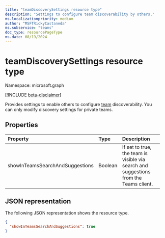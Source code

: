 ```yaml
---
title: "teamDiscoverySettings resource type"
description: "Settings to configure team discoverability by others."
ms.localizationpriority: medium
author: "MSFTRickyCastaneda"
ms.subservice: "teams"
doc_type: resourcePageType
ms.date: 08/19/2024
---
```


# teamDiscoverySettings resource type

Namespace: microsoft.graph

[!INCLUDE [beta-disclaimer](../../includes/beta-disclaimer.md)]

Provides settings to enable others to configure [team](team.md) discoverability. You can only modify discovery settings for private teams.

## Properties
| Property	   | Type	|Description|
|:---------------|:--------|:----------|
|showInTeamsSearchAndSuggestions|Boolean|If set to true, the team is visible via search and suggestions from the Teams client.|

## JSON representation

The following JSON representation shows the resource type.

<!-- {
  "blockType": "resource",
  "@odata.type": "microsoft.graph.teamDiscoverySettings"
}-->

```json
{
  "showInTeamsSearchAndSuggestions": true
}
```

<!-- uuid: f1d42106-0b3d-4930-9f19-d76f4e03b36b
2015-10-25 14:57:30 UTC -->
<!-- {
  "type": "#page.annotation",
  "description": "team's discoverySettings resource",
  "keywords": "",
  "section": "documentation",
  "tocPath": "",
  "suppressions": [
  ]
}-->


